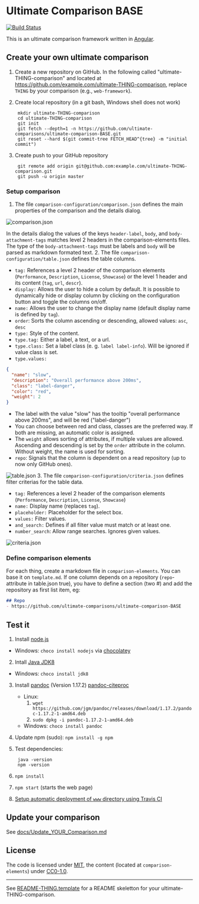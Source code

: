 # Ultimate Comparison BASE

[![Build Status](https://travis-ci.org/ultimate-comparisons/ultimate-comparison-BASE.svg?branch=master)](https://travis-ci.org/ultimate-comparisons/ultimate-comparison-BASE)

This is an ultimate comparison framework written in [Angular](https://angular.io/).

## Create your own ultimate comparison 
1. Create a new repository on GitHub. In the following called "ultimate-THING-comparison" and located at https://github.com/example.com/ultimate-THING-comparison, replace `THING` by your comparison (e.g., `web-framework`).
2. Create local repository (in a git bash, Windows shell does not work)

        mkdir ultimate-THING-comparison
        cd ultimate-THING-comparison
        git init
        git fetch --depth=1 -n https://github.com/ultimate-comparisons/ultimate-comparison-BASE.git
        git reset --hard $(git commit-tree FETCH_HEAD^{tree} -m "initial commit")

3. Create push to your GitHub repository
        
        git remote add origin git@github.com:example.com/ultimate-THING-comparison.git
        git push -u origin master
        
### Setup comparison
1. The file `comparison-configuration/comparison.json` defines the main properties of the comparison and the details dialog.
  
  ![comparison.json](https://cdn.rawgit.com/ultimate-comparisons/ultimate-comparison-BASE/master/media/comparison.svg)
  
  In the details dialog the values of the keys `header-label`, `body`, and `body-attachment-tags` matches level 2 headers in the comparison-elements files. The type of the `body-attachment-tags` must be labels and `body` will be parsed as markdown formated text. 
2. The file `comparison-configuration/table.json` defines the table columns. 
  - `tag:` References a level 2 header of the comparison elements (`Performance`, `Description`, `License`, `Showcase`) or the level 1 header and its content (`tag`, `url`, `descr`).
  - `display:` Allows the user to hide a colum by default. It is possible to dynamically hide or display column by clicking on the configuration button and toggle the columns on/off.
  - `name:` Allows the user to change the display name (default display name is defined by `tag`).
  - `order`: Sorts the column ascending or descending, allowed values: `asc`, `desc`
  - `type:` Style of the content.
  - `type.tag:` Either a label, a text, or a url. 
  - `type.class:` Set a label class (e. g. `label label-info`). Will be ignored if value class is set.
  - `type.values:`
  ```json
  {
    "name": "slow",
    "description": "Overall performance above 200ms",
    "class": "label-danger",
    "color": "red",
    "weight": 2
  }
  ```
  - The label with the value "slow" has the tooltip "overall performance above 200ms", and will be red ("label-danger")
  - You can choose between red and class, classes are the preferred way. If both are missing, an automatic color is assigned.
  - The `weight` allows sorting of attributes, if multiple values are allowed. Ascending and descending is set by the `order` attribute in the column. Without weight, the name is used for sorting.
  - `repo`: Signals that the column is dependent on a read repository (up to now only GitHub ones).

  ![table.json](https://cdn.rawgit.com/ultimate-comparisons/ultimate-comparison-BASE/master/media/table.svg) 
3. The file `comparison-configuration/criteria.json` defines filter criterias for the table data.
  - `tag:` References a level 2 header of the comparison elements (`Performance`, `Description`, `License`, `Showcase`)
  - `name:` Display name (replaces `tag`).
  - `placeholder:` Placeholder for the select box.
  - `values:` Filter values.
  - `and_search:` Defines if all filter value must match or at least one.
  - `number_search`: Allow range searches. Ignores given values.

  ![criteria.json](https://cdn.rawgit.com/ultimate-comparisons/ultimate-comparison-BASE/master/media/criteria.svg)       
        

### Define comparison elements
For each thing, create a markdown file in `comparison-elements`.
You can base it on `template.md`.
If one column depends on a repository (`repo`-attribute in table.json true), you have to define a section (two \#) and add the repository as first list item, eg:
```markdown
## Repo
- https://github.com/ultimate-comparisons/ultimate-comparison-BASE
```

## Test it
1. Install [node.js](https://nodejs.org/en/)
  - Windows: `choco install nodejs` via [chocolatey](https://chocolatey.org/)
2. Intall [Java JDK8](http://www.oracle.com/technetwork/java/javase/downloads/jdk8-downloads-2133151.html)
  - Windows: `choco install jdk8`
3. Install [pandoc](http://pandoc.org/installing.html) (Version 1.17.2) [pandoc-citeproc](https://hackage.haskell.org/package/pandoc-citeproc)
   - Linux:
     1. `wget https://github.com/jgm/pandoc/releases/download/1.17.2/pandoc-1.17.2-1-amd64.deb`
     2. `sudo dpkg -i pandoc-1.17.2-1-amd64.deb`
   - Windows: `choco install pandoc`
4. Update npm (sudo): `npm install -g npm`
5. Test dependencies:

        java -version
        npm -version

6. `npm install`
7. `npm start` (starts the web page)
8. [Setup automatic deployment of `www` directory using Travis CI](doc/Travis_Build_Deploy.md)

## Update your comparison

See [docs/Update_YOUR_Comparison.md](doc/Update_YOUR_Comparison.md)

## License

The code is licensed under [MIT], the content (located at `comparison-elements`) under [CC0-1.0].

  [CC0-1.0]: https://creativecommons.org/publicdomain/zero/1.0/

<hr />

See [README-THING.template](https://github.com/ultimate-comparisons/ultimate-comparison-BASE/blob/master/README-THING.template.md) for a README skeletton for your ultimate-THING-comparison.

  [MIT]: https://opensource.org/licenses/MIT
  [CC-BY-SA-4.0]: http://creativecommons.org/licenses/by-sa/4.0/

